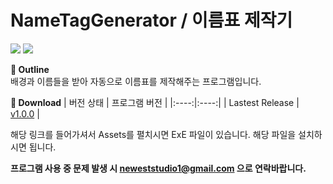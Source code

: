 # NameTagGenerator / 이름표 제작기

<img src="https://img.shields.io/github/downloads/NewestAF/NameTagGenerator/total"></img>
<img src="https://img.shields.io/github/commit-activity/w/NewestAF/NametagGenerator"></img>

**📎 Outline**  
배경과 이름들을 받아 자동으로 이름표를 제작해주는 프로그램입니다.

**🔗 Download**
| 버전 상태 | 프로그램 버전 |
|:----:|:----:|
| Lastest Release | [v1.0.0](https://github.com/NewestAF/NameTagGenerator/releases) |

해당 링크를 들어가셔서 Assets를 펼치시면 ExE 파일이 있습니다. 해당 파일을 설치하시면 됩니다.

**프로그램 사용 중 문제 발생 시 neweststudio1@gmail.com 으로 연락바랍니다.**
